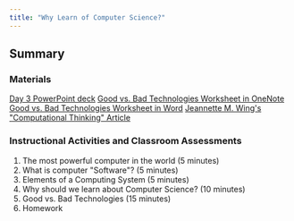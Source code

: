 ```yaml
---
title: "Why Learn of Computer Science?"
---
```


## Summary

### Materials

[Day 3 PowerPoint deck]()
[Good vs. Bad Technologies Worksheet in OneNote]()
[Good vs. Bad Technologies Worksheet in Word]()
[Jeannette M. Wing's "Computational Thinking" Article]()

### Instructional Activities and Classroom Assessments

1. The most powerful computer in the world (5 minutes)
2. What is computer "Software"? (5 minutes)
3. Elements of a Computing System (5 minutes)
4. Why should we learn about Computer Science? (10 minutes)
5. Good vs. Bad Technologies (15 minutes)
6. Homework